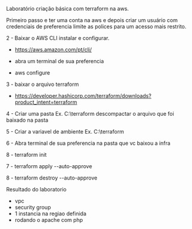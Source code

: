 Laboratório criação básica com terraform na aws.

Primeiro passo e ter uma conta na aws e depois criar um usuário com credenciais de preferencia limite as polices para um acesso mais restrito.

2 - Baixar o AWS CLI instalar e configurar.

  - https://aws.amazon.com/pt/cli/
  
  - abra um terminal de sua preferencia 
  
  - aws configure
  
3 - baixar o arquivo terraform

  - https://developer.hashicorp.com/terraform/downloads?product_intent=terraform

4 - Criar uma pasta Ex. C:\terraform  descompactar o arquivo que foi baixado na pasta

5 - Criar a variavel de ambiente  Ex. C:\terraform

6 - Abra terminal de sua preferencia na pasta que vc baixou a infra

8 - terraform init

7 - terraform apply --auto-approve    

8 - terraform destroy --auto-approve


Resultado do laboratorio

 - vpc 
 - security group
 - 1 instancia na regiao definida
 - rodando o apache com php

